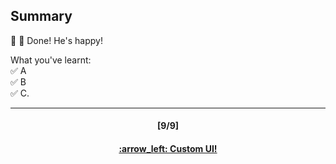 ## Summary

:clap: :tada: Done! He's happy!

What you've learnt:  
:white_check_mark: A  
:white_check_mark: B  
:white_check_mark: C. 

---
<h4 align="center">[9/9]</h4>
<h4 align="center"> <a href="/readme/7.md"> :arrow_left: Custom UI! </a> </h4>
